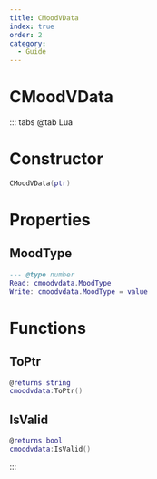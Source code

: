 ```yaml
---
title: CMoodVData
index: true
order: 2
category:
  - Guide
---
```


# CMoodVData

::: tabs
@tab Lua
# Constructor
```lua
CMoodVData(ptr)
```
# Properties
## MoodType 
```lua
--- @type number
Read: cmoodvdata.MoodType
Write: cmoodvdata.MoodType = value
```
# Functions
## ToPtr
```lua
@returns string
cmoodvdata:ToPtr()
```
## IsValid
```lua
@returns bool
cmoodvdata:IsValid()
```

:::